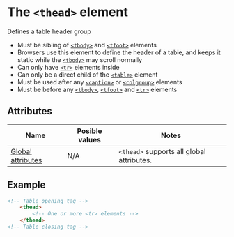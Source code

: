 # The `<thead>` element
Defines a table header group

- Must be sibling of [`<tbody>`](tbody.md) and [`<tfoot>`](tfoot.md) elements
- Browsers use this element to define the header of a table, and keeps it static while the [`<tbody>`](tbody.md) may scroll normally
- Can only have [`<tr>`](tr.md) elements inside
- Can only be a direct child of the [`<table>`](table.md) element
- Must be used after any [`<caption>`](caption.md) or [`<colgroup>`](colgroup.md) elements
- Must be before any [`<tbody>`](tbody.md), [`<tfoot>`](tfoot.md) and [`<tr>`](tr.md) elements

## Attributes
| Name | Posible values | Notes |
|-|-|-|
| [Global attributes](../first-steps/global-attributes.md) | N/A | `<thead>` supports all global attributes. |

## Example
```html
<!-- Table opening tag -->
    <thead>
        <!-- One or more <tr> elements -->
    </thead>
<!-- Table closing tag -->
```